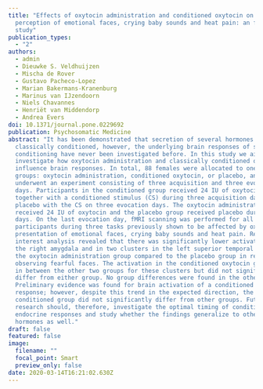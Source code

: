 ```yaml
---
title: "Effects of oxytocin administration and conditioned oxytocin on the
  perception of emotional faces, crying baby sounds and heat pain: an fMRI
  study"
publication_types:
  - "2"
authors:
  - admin
  - Dieuwke S. Veldhuijzen
  - Mischa de Rover
  - Gustavo Pacheco-Lopez
  - Marian Bakermans-Kranenburg
  - Marinus van IJzendoorn
  - Niels Chavannes
  - Henriët van Middendorp
  - Andrea Evers
doi: 10.1371/journal.pone.0229692
publication: Psychosomatic Medicine
abstract: "It has been demonstrated that secretion of several hormones can be
  classically conditioned, however, the underlying brain responses of such
  conditioning have never been investigated before. In this study we aimed to
  investigate how oxytocin administration and classically conditioned oxytocin
  influence brain responses. In total, 88 females were allocated to one of three
  groups: oxytocin administration, conditioned oxytocin, or placebo, and
  underwent an experiment consisting of three acquisition and three evocation
  days. Participants in the conditioned group received 24 IU of oxytocin
  together with a conditioned stimulus (CS) during three acquisition days and
  placebo with the CS on three evocation days. The oxytocin administration group
  received 24 IU of oxytocin and the placebo group received placebo during all
  days. On the last evocation day, fMRI scanning was performed for all
  participants during three tasks previously shown to be affected by oxytocin:
  presentation of emotional faces, crying baby sounds and heat pain. Region of
  interest analysis revealed that there was significantly lower activation in
  the right amygdala and in two clusters in the left superior temporal gyrus in
  the oxytocin administration group compared to the placebo group in response to
  observing fearful faces. The activation in the conditioned oxytocin group was
  in between the other two groups for these clusters but did not significantly
  differ from either group. No group differences were found in the other tasks.
  Preliminary evidence was found for brain activation of a conditioned oxytocin
  response; however, despite this trend in the expected direction, the
  conditioned group did not significantly differ from other groups. Future
  research should, therefore, investigate the optimal timing of conditioned
  endocrine responses and study whether the findings generalize to other
  hormones as well."
draft: false
featured: false
image:
  filename: ""
  focal_point: Smart
  preview_only: false
date: 2020-03-14T16:21:02.630Z
---
```

